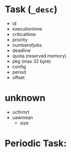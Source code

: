 
# Task (`_desc`)
* id
* executiontime
* criticaltime
* priority
* numberofjobs
* deadline
* quota (reserved memory)
* pkg (max 32 byte)
* config
* period
* offset




# unknown
* ucfirmrt
* uawmean
  * size


# Periodic Task:

